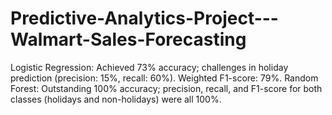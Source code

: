 # Predictive-Analytics-Project---Walmart-Sales-Forecasting
Logistic Regression: Achieved 73% accuracy; challenges in holiday prediction (precision: 15%, recall: 60%). Weighted F1-score: 79%.  Random Forest: Outstanding 100% accuracy; precision, recall, and F1-score for both classes (holidays and non-holidays) were all 100%.

